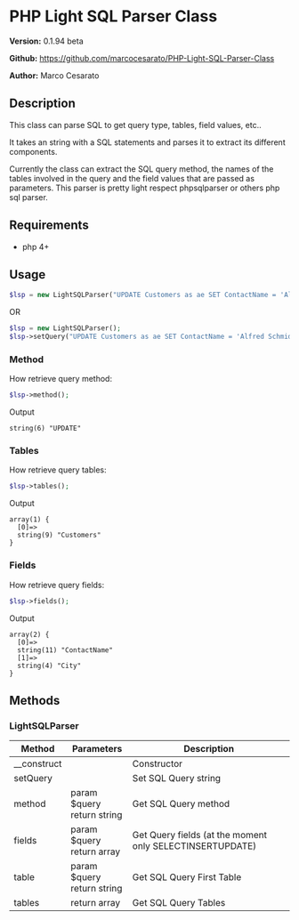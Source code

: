# PHP Light SQL Parser Class

**Version:** 0.1.94 beta

**Github:** https://github.com/marcocesarato/PHP-Light-SQL-Parser-Class

**Author:** Marco Cesarato

## Description

This class can parse SQL to get query type, tables, field values, etc..

It takes an string with a SQL statements and parses it to extract its different components.

Currently the class can extract the SQL query method, the names of the tables involved in the query and the field values that are passed as parameters.
This parser is pretty light respect phpsqlparser or others php sql parser.

## Requirements

- php 4+

## Usage

```php
$lsp = new LightSQLParser("UPDATE Customers as ae SET ContactName = 'Alfred Schmidt', City= 'Frankfurt' WHERE CustomerID = 1;");
```

OR

```php
$lsp = new LightSQLParser();
$lsp->setQuery("UPDATE Customers as ae SET ContactName = 'Alfred Schmidt', City= 'Frankfurt' WHERE CustomerID = 1;");
```

### Method
How retrieve query method:
```php
$lsp->method();
```
Output
```
string(6) "UPDATE"
```

### Tables
How retrieve query tables:
```php
$lsp->tables();
```
Output
```
array(1) {
  [0]=>
  string(9) "Customers"
}
```

### Fields
How retrieve query fields:
```php
$lsp->fields();
```
Output
```
array(2) {
  [0]=>
  string(11) "ContactName"
  [1]=>
  string(4) "City"
}
```

## Methods


### LightSQLParser

| Method      | Parameters                          | Description                                        |
| ----------- | ----------------------------------- | -------------------------------------------------- |
| __construct |                                     | Constructor                                        |
| setQuery    |                                     | Set SQL Query string                               |
| method      | 	  param $query<br>	  return string | Get SQL Query method                               |
| fields      | 	  param $query<br>	  return array  | Get Query fields (at the moment only SELECTINSERTUPDATE) |
| table       | 	  param $query<br>	  return string | Get SQL Query First Table                          |
| tables      | 	  return array                     | Get SQL Query Tables                               |


